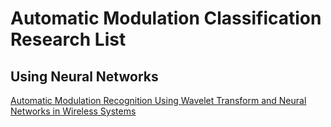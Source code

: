 # Automatic Modulation Classification Research List

## Using Neural Networks

[Automatic Modulation Recognition Using Wavelet Transform and Neural Networks in Wireless Systems](https://asp-eurasipjournals.springeropen.com/articles/10.1155/2010/532898)


